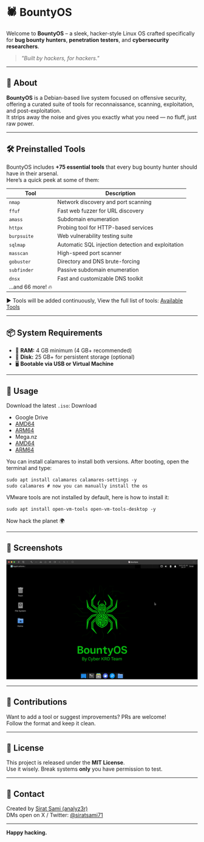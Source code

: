 # 🕷️ BountyOS

Welcome to **BountyOS** – a sleek, hacker-style Linux OS crafted specifically for **bug bounty hunters**, **penetration testers**, and **cybersecurity researchers**.

> _"Built by hackers, for hackers."_  

---

## 🚀 About

**BountyOS** is a Debian-based live system focused on offensive security, offering a curated suite of tools for reconnaissance, scanning, exploitation, and post-exploitation.  
It strips away the noise and gives you exactly what you need — no fluff, just raw power.

---

## 🛠️ Preinstalled Tools

BountyOS includes **+75 essential tools** that every bug bounty hunter should have in their arsenal.  
Here’s a quick peek at some of them:

| Tool       | Description |
|------------|-------------|
| `nmap`     | Network discovery and port scanning |
| `ffuf`     | Fast web fuzzer for URL discovery |
| `amass`    | Subdomain enumeration |
| `httpx`    | Probing tool for HTTP-based services |
| `burpsuite`| Web vulnerability testing suite |
| `sqlmap`   | Automatic SQL injection detection and exploitation |
| `masscan`  | High-speed port scanner |
| `gobuster` | Directory and DNS brute-forcing |
| `subfinder`| Passive subdomain enumeration |
| `dnsx`     | Fast and customizable DNS toolkit |
| ...and 66 more! 🔥 |

▶️ Tools will be added continuously, View the full list of tools: [Available Tools](https://bountyos.github.io/available-tools.html)

---

## 📦 System Requirements

- 🧠 **RAM:** 4 GB minimum (4 GB+ recommended)  
- 💽 **Disk:** 25 GB+ for persistent storage (optional)  
- 🖥️ **Bootable via USB or Virtual Machine**

---

## 🧪 Usage
Download the latest `.iso`: Download
- Google Drive
- [AMD64](https://drive.google.com/file/d/1BEiyJvMbzdhmgfITOsV_Qi8YnLqR833K/view?usp=sharing) 
- [ARM64](https://drive.google.com/file/d/1MX3Gqd1M3dkVkM28hTrA8OwANgcdjAFD/view?usp=sharing)
- Mega.nz
- [AMD64](https://mega.nz/file/nRUFkJIC#YGica7w5CyZ3x1NrBr8RwXUnoZJCIdz1jO4hqT-yCUo)
- [ARM64](https://mega.nz/file/6BNw2CKC#E_ezdmvggV6uSTbsI6nQbriL40pZpaL9fFlCvyRIkdk)

You can install calamares to install both versions.
After booting, open the terminal and type:
```
sudo apt install calamares calamares-settings -y
sudo calamares # now you can manually install the os
```
VMware tools are not installed by default, here is how to install it:
```
sudo apt install open-vm-tools open-vm-tools-desktop -y
```
Now hack the planet 🌍

---

## 👾 Screenshots

<p align="center">
  <img src="screenshots/bountyos-desktop.png" width="600" alt="BountyOS Desktop Screenshot">
</p>

---

## 🤝 Contributions

Want to add a tool or suggest improvements? PRs are welcome!  
Follow the format and keep it clean.

---

## 📜 License

This project is released under the **MIT License**.  
Use it wisely. Break systems **only** you have permission to test.

---

## 💬 Contact

Created by [Sirat Sami (analyz3r)](https://github.com/siratsami)  
DMs open on X / Twitter: [@siratsami71](https://twitter.com/siratsami71)

---

**Happy hacking.**
